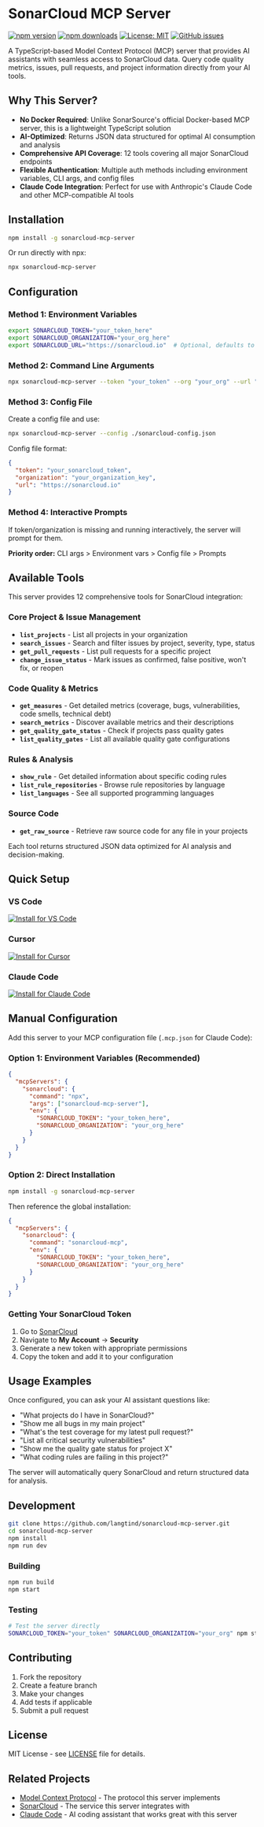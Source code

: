 # SonarCloud MCP Server

[![npm version](https://img.shields.io/npm/v/sonarcloud-mcp-server.svg)](https://www.npmjs.com/package/sonarcloud-mcp-server)
[![npm downloads](https://img.shields.io/npm/dt/sonarcloud-mcp-server.svg)](https://www.npmjs.com/package/sonarcloud-mcp-server)
[![License: MIT](https://img.shields.io/badge/License-MIT-yellow.svg)](LICENSE)
[![GitHub issues](https://img.shields.io/github/issues/langtind/sonarcloud-mcp-server.svg)](https://github.com/langtind/sonarcloud-mcp-server/issues)

A TypeScript-based Model Context Protocol (MCP) server that provides AI assistants with seamless access to SonarCloud data. Query code quality metrics, issues, pull requests, and project information directly from your AI tools.

## Why This Server?

- **No Docker Required**: Unlike SonarSource's official Docker-based MCP server, this is a lightweight TypeScript solution
- **AI-Optimized**: Returns JSON data structured for optimal AI consumption and analysis
- **Comprehensive API Coverage**: 12 tools covering all major SonarCloud endpoints
- **Flexible Authentication**: Multiple auth methods including environment variables, CLI args, and config files
- **Claude Code Integration**: Perfect for use with Anthropic's Claude Code and other MCP-compatible AI tools

## Installation

```bash
npm install -g sonarcloud-mcp-server
```

Or run directly with npx:

```bash
npx sonarcloud-mcp-server
```

## Configuration

### Method 1: Environment Variables
```bash
export SONARCLOUD_TOKEN="your_token_here"
export SONARCLOUD_ORGANIZATION="your_org_here"
export SONARCLOUD_URL="https://sonarcloud.io"  # Optional, defaults to sonarcloud.io
```

### Method 2: Command Line Arguments
```bash
npx sonarcloud-mcp-server --token "your_token" --org "your_org" --url "https://sonarcloud.io"
```

### Method 3: Config File
Create a config file and use:
```bash
npx sonarcloud-mcp-server --config ./sonarcloud-config.json
```

Config file format:
```json
{
  "token": "your_sonarcloud_token",
  "organization": "your_organization_key", 
  "url": "https://sonarcloud.io"
}
```

### Method 4: Interactive Prompts
If token/organization is missing and running interactively, the server will prompt for them.

**Priority order:** CLI args > Environment vars > Config file > Prompts

## Available Tools

This server provides 12 comprehensive tools for SonarCloud integration:

### Core Project & Issue Management
- **`list_projects`** - List all projects in your organization
- **`search_issues`** - Search and filter issues by project, severity, type, status
- **`get_pull_requests`** - List pull requests for a specific project
- **`change_issue_status`** - Mark issues as confirmed, false positive, won't fix, or reopen

### Code Quality & Metrics
- **`get_measures`** - Get detailed metrics (coverage, bugs, vulnerabilities, code smells, technical debt)
- **`search_metrics`** - Discover available metrics and their descriptions
- **`get_quality_gate_status`** - Check if projects pass quality gates
- **`list_quality_gates`** - List all available quality gate configurations

### Rules & Analysis
- **`show_rule`** - Get detailed information about specific coding rules
- **`list_rule_repositories`** - Browse rule repositories by language
- **`list_languages`** - See all supported programming languages

### Source Code
- **`get_raw_source`** - Retrieve raw source code for any file in your projects

Each tool returns structured JSON data optimized for AI analysis and decision-making.

## Quick Setup

### VS Code

[![Install for VS Code](https://img.shields.io/badge/VS_Code-Install_SonarCloud_MCP-0098FF?style=flat-square&logo=visualstudiocode&logoColor=white)](https://insiders.vscode.dev/redirect/mcp/install?name=sonarcloud&inputs=%5B%7B%22id%22%3A%22SONARCLOUD_TOKEN%22%2C%22type%22%3A%22promptString%22%2C%22description%22%3A%22SonarCloud%20Token%22%2C%22password%22%3Atrue%7D%2C%7B%22id%22%3A%22SONARCLOUD_ORGANIZATION%22%2C%22type%22%3A%22promptString%22%2C%22description%22%3A%22SonarCloud%20Organization%20Key%22%2C%22password%22%3Afalse%7D%5D&config=%7B%22command%22%3A%22npx%22%2C%22args%22%3A%5B%22sonarcloud-mcp-server%22%5D%2C%22env%22%3A%7B%22SONARCLOUD_TOKEN%22%3A%22%24%7Binput%3ASONARCLOUD_TOKEN%7D%22%2C%22SONARCLOUD_ORGANIZATION%22%3A%22%24%7Binput%3ASONARCLOUD_ORGANIZATION%7D%22%7D%7D)

### Cursor

[![Install for Cursor](https://cursor.com/deeplink/mcp-install-dark.svg)](https://cursor.com/install-mcp?name=sonarcloud&config=eyJjb21tYW5kIjoibnB4IiwiYXJncyI6WyJzb25hcmNsb3VkLW1jcC1zZXJ2ZXIiXSwiZW52Ijp7IlNPTkFSQ0xPVURfVE9LRU4iOiI8dG9rZW4%2BIiwiU09OQVJDTE9VRF9PUkdBTklaQVRJT04iOiI8b3JnPiJ9fQ%3D%3D)

### Claude Code

[![Install for Claude Code](https://img.shields.io/badge/Claude_Code-Install_SonarCloud_MCP-FF6B35?style=flat-square&logo=anthropic&logoColor=white)](claude-desktop://install-mcp-server?name=sonarcloud&serverConfig=%7B%22command%22%3A%22npx%22%2C%22args%22%3A%5B%22sonarcloud-mcp-server%22%5D%2C%22env%22%3A%7B%22SONARCLOUD_TOKEN%22%3A%22%3Ctoken%3E%22%2C%22SONARCLOUD_ORGANIZATION%22%3A%22%3Corg%3E%22%7D%7D)

## Manual Configuration

Add this server to your MCP configuration file (`.mcp.json` for Claude Code):

### Option 1: Environment Variables (Recommended)
```json
{
  "mcpServers": {
    "sonarcloud": {
      "command": "npx",
      "args": ["sonarcloud-mcp-server"],
      "env": {
        "SONARCLOUD_TOKEN": "your_token_here",
        "SONARCLOUD_ORGANIZATION": "your_org_here"
      }
    }
  }
}
```

### Option 2: Direct Installation
```bash
npm install -g sonarcloud-mcp-server
```

Then reference the global installation:
```json
{
  "mcpServers": {
    "sonarcloud": {
      "command": "sonarcloud-mcp",
      "env": {
        "SONARCLOUD_TOKEN": "your_token_here",
        "SONARCLOUD_ORGANIZATION": "your_org_here"
      }
    }
  }
}
```

### Getting Your SonarCloud Token

1. Go to [SonarCloud](https://sonarcloud.io)
2. Navigate to **My Account** → **Security**
3. Generate a new token with appropriate permissions
4. Copy the token and add it to your configuration

## Usage Examples

Once configured, you can ask your AI assistant questions like:

- "What projects do I have in SonarCloud?"
- "Show me all bugs in my main project"
- "What's the test coverage for my latest pull request?"
- "List all critical security vulnerabilities" 
- "Show me the quality gate status for project X"
- "What coding rules are failing in this project?"

The server will automatically query SonarCloud and return structured data for analysis.

## Development

```bash
git clone https://github.com/langtind/sonarcloud-mcp-server.git
cd sonarcloud-mcp-server
npm install
npm run dev
```

### Building

```bash
npm run build
npm start
```

### Testing

```bash
# Test the server directly
SONARCLOUD_TOKEN="your_token" SONARCLOUD_ORGANIZATION="your_org" npm start
```

## Contributing

1. Fork the repository
2. Create a feature branch
3. Make your changes
4. Add tests if applicable
5. Submit a pull request

## License

MIT License - see [LICENSE](LICENSE) file for details.

## Related Projects

- [Model Context Protocol](https://modelcontextprotocol.io/) - The protocol this server implements
- [SonarCloud](https://sonarcloud.io/) - The service this server integrates with
- [Claude Code](https://claude.ai/code) - AI coding assistant that works great with this server